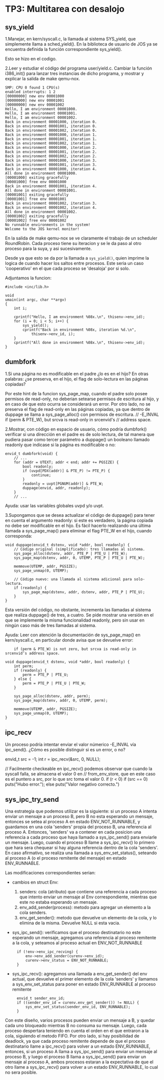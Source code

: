 TP3: Multitarea con desalojo
============================

sys_yield
---------
1.Manejar, en kern/syscall.c, la llamada al sistema SYS_yield, que simplemente llama a sched_yield(). En la biblioteca de usuario de JOS ya se encuentra definida la función correspondiente sys_yield().

Esto se hizo en el codigo.

2.Leer y estudiar el código del programa user/yield.c. Cambiar la función i386_init() para lanzar tres instancias de dicho programa, y mostrar y explicar la salida de make qemu-nox.

```
SMP: CPU 0 found 1 CPU(s)
enabled interrupts: 1 2
[00000000] new env 00001000
[00000000] new env 00001001
[00000000] new env 00001002
Hello, I am environment 00001000.
Hello, I am environment 00001001.
Hello, I am environment 00001002.
Back in environment 00001000, iteration 0.
Back in environment 00001001, iteration 0.
Back in environment 00001002, iteration 0.
Back in environment 00001000, iteration 1.
Back in environment 00001001, iteration 1.
Back in environment 00001002, iteration 1.
Back in environment 00001000, iteration 2.
Back in environment 00001001, iteration 2.
Back in environment 00001002, iteration 2.
Back in environment 00001000, iteration 3.
Back in environment 00001001, iteration 3.
Back in environment 00001000, iteration 4.
All done in environment 00001000.
[00001000] exiting gracefully
[00001000] free env 00001000
Back in environment 00001001, iteration 4.
All done in environment 00001001.
[00001001] exiting gracefully
[00001001] free env 00001001
Back in environment 00001002, iteration 3.
Back in environment 00001002, iteration 4.
All done in environment 00001002.
[00001002] exiting gracefully
[00001002] free env 00001002
No runnable environments in the system!
Welcome to the JOS kernel monitor!
```
En la salida de make qemu-nox se ve claramente el trabajo de un scheduler RoundRobin. Cada proceso tiene su iteracion y se le da paso al otro proceso para la suya, y asi sucesivamente. 

Desde ya que esto se da por la llamada a `sys_yield()`, quien imprime la logica de cuando hacer los saltos entre procesos. Este seria un caso 'cooperativo' en el que cada proceso se 'desaloja' por si solo.

Adjuntamos la funcion:

```
#include <inc/lib.h>

void
umain(int argc, char **argv)
{
	int i;

	cprintf("Hello, I am environment %08x.\n", thisenv->env_id);
	for (i = 0; i < 5; i++) {
		sys_yield();
		cprintf("Back in environment %08x, iteration %d.\n",
			thisenv->env_id, i);
	}
	cprintf("All done in environment %08x.\n", thisenv->env_id);
}

```



dumbfork
--------


1.Si una página no es modificable en el padre ¿lo es en el hijo? En otras palabras: ¿se preserva, en el hijo, el flag de solo-lectura en las páginas copiadas?

Por este hint de la funcion sys_page_map, cuando el padre solo posee permisos de read-only, no deberian setearse permisos de escritura al hijo, y en caso de que esto ocurra se considerará un error. Por otro lado, no se preserva el flag de read-only en las páginas copiadas, ya que dentro de duppage se llama a sys_page_alloc() con permisos de escritura. 
//	-E_INVAL if (perm & PTE_W), but srcva is read-only in srcenvid's
//		address space.


2.Mostrar, con código en espacio de usuario, cómo podría dumbfork() verificar si una dirección en el padre es de solo lectura, de tal manera que pudiera pasar como tercer parámetro a duppage() un booleano llamado readonly que indicase si la página es modificable o no:

    envid_t dumbfork(void) {
        // ...
        for (addr = UTEXT; addr < end; addr += PGSIZE) {
            bool readonly;
            if (uvpd[PDX(addr)] & PTE_P) != PTE_P) {
                continue;
            }
            readonly = uvpt[PGNUM(addr)] & PTE_W;
            duppage(envid, addr, readonly);
        }
        // ...

Ayuda: usar las variables globales uvpd y/o uvpt.

3.Supongamos que se desea actualizar el código de duppage() para tener en cuenta el argumento readonly: si este es verdadero, la página copiada no debe ser modificable en el hijo. Es fácil hacerlo realizando una última llamada a sys_page_map() para eliminar el flag PTE_W en el hijo, cuando corresponda:

    void duppage(envid_t dstenv, void *addr, bool readonly) {
        // Código original (simplificado): tres llamadas al sistema.
        sys_page_alloc(dstenv, addr, PTE_P | PTE_U | PTE_W);
        sys_page_map(dstenv, addr, 0, UTEMP, PTE_P | PTE_U | PTE_W);

        memmove(UTEMP, addr, PGSIZE);
        sys_page_unmap(0, UTEMP);

        // Código nuevo: una llamada al sistema adicional para solo-lectura.
        if (readonly) {
            sys_page_map(dstenv, addr, dstenv, addr, PTE_P | PTE_U);
        }
    }

Esta versión del código, no obstante, incrementa las llamadas al sistema que realiza duppage() de tres, a cuatro. Se pide mostrar una versión en el que se implemente la misma funcionalidad readonly, pero sin usar en ningún caso más de tres llamadas al sistema.

Ayuda: Leer con atención la documentación de sys_page_map() en kern/syscall.c, en particular donde avisa que se devuelve error:

        if (perm & PTE_W) is not zero, but srcva is read-only in srcenvid’s address space.

    void duppage(envid_t dstenv, void *addr, bool readonly) {
        int perm;
        if (readonly) {
            perm = PTE_P | PTE_U;
        } else {
            perm = PTE_P | PTE_U | PTE_W;
        }

        sys_page_alloc(dstenv, addr, perm);
        sys_page_map(dstenv, addr, 0, UTEMP, perm);

        memmove(UTEMP, addr, PGSIZE);
        sys_page_unmap(0, UTEMP);
    }


ipc_recv
--------

Un proceso podría intentar enviar el valor númerico -E_INVAL vía ipc_send(). ¿Cómo es posible distinguir si es un error, o no?

envid_t src = -1;
int r = ipc_recv(&src, 0, NULL);

// Facilmente checkeable en ipc_recv() podemos observar que cuando la syscall falla, se almacena el valor 0 en
// from_env_store, que en este caso es el puntero a src, por lo que src toma el valor 0.
if (r < 0)
  if (src == 0) 
    puts("Hubo error.");
  else
    puts("Valor negativo correcto.")


sys_ipc_try_send
----------------

Una estrategia que podemos utilizar es la siguiente: si un proceso A intenta enviar un mensaje a un proceso B, pero B no esta esperando un mensaje, entonces se setea al proceso A en estado ENV_NOT_RUNNABLE, y guardamos en una cola 'senders' propia del proceso B, una referencia al proceso A. Entonces, 'senders' va a contener en cada posicion una referencia a cada proceso que haya llamado a sys_ipc_send() para enviarle un mensaje. Luego, cuando el proceso B llame a sys_ipc_recv() lo primero que hara sera chequear si hay alguna referencia dentro de la cola 'senders'. En caso afirmativo, se realiza una llamada a sys_env_set_status(), seteando al proceso A (o el proceso remitente del mensaje) en estado ENV_RUNNABLE. 

Las modificaciones correspondientes serian:

- cambios en struct Env:
    1. senders: cola (atributo) que contiene una referencia a cada proceso que intento enviar un mensaje al Env correspondiente, mientras que este no estaba esperando un mensaje.
    2. env_add_sender(process): metodo para agregar un elemento a la cola senders.
    3. env_get_sender(): metodo que devuelve un elemento de la cola, y lo elimina de la misma. Devuelve NULL si esta vacia.
- sys_ipc_send(): verificamos que el proceso destinatario no este esperando un mensaje, agregamos una referencia al proceso remitente a la cola, y seteamos al proceso actual en ENV_NOT_RUNNABLE

    	if (!env->env_ipc_recving) {
            env->env_add_sender(curenv->env_id);
            curenv->env_status = ENV_NOT_RUNNABLE;
	    }
- sys_ipc_recv(): agregamos una llamada a env_get_sender() del env actual, que devuelve el primer elemento de la cola 'senders' y llamamos a sys_env_set_status para poner en estado ENV_RUNNABLE al proceso remitente

        envid_t sender_env_id;
        if ((sender_env_id = curenv.env_get_sender()) != NULL) {
            sys_env_set_status(sender_env_id, ENV_RUNNABLE);
        }

Con este diseño, varios procesos pueden enviar un mensaje a B, y quedar cada uno bloqueado mientras B no consuma su mensaje. Luego, cada proceso despertara teniendo en cuenta el orden en el que entraron a la cola, siguiendo el metodo FIFO. Por otro lado, si hay posibilidad de deadlock, ya que cada proceso remitente depende de que el proceso destinatario llame a ipc_recv() para volver a un estado ENV_RUNNABLE, entonces, si un proceso A llama a sys_ipc_send() para enviar un mensaje al proceso B, y luego el proceso B llama a sys_ipc_send() para enviar un mensaje al proceso A, ambos procesos estaran a la expectativa de que el otro llame a sys_ipc_recv() para volver a un estado ENV_RUNNABLE, lo cual no sera posible.